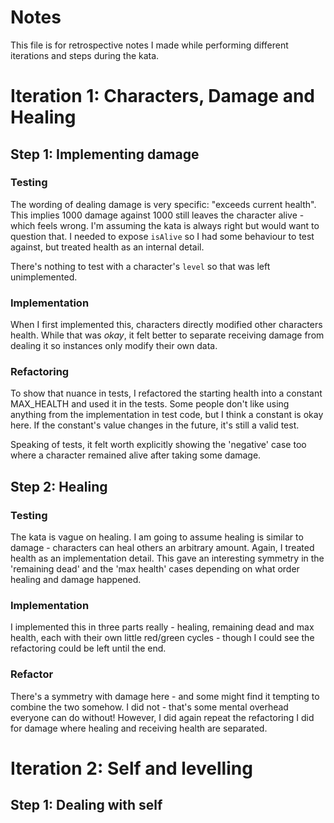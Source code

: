 # Notes

This file is for retrospective notes I made while performing different iterations and steps during the kata.

# Iteration 1:  Characters, Damage and Healing
## Step 1: Implementing damage

### Testing
The wording of dealing damage is very specific: "exceeds current health". This implies 1000 damage against 1000 still leaves the character alive - which feels wrong. I'm assuming the kata is always right but would want to question that.
I needed to expose `isAlive` so I had some behaviour to test against, but treated health as an internal detail. 

There's nothing to test with a character's `level` so that was left unimplemented.

### Implementation
When I first implemented this, characters directly modified other characters health. While that was *okay*, it felt better to separate receiving damage from dealing it so instances only modify their own data.

### Refactoring
To show that nuance in tests, I refactored the starting health into a constant MAX_HEALTH and used it in the tests.
Some people don't like using anything from the implementation in test code, but I think a constant is okay here. If the constant's value changes in the future, it's still a valid test.

Speaking of tests, it felt worth explicitly showing the 'negative' case too where a character remained alive after taking some damage.

## Step 2: Healing
### Testing
The kata is vague on healing. I am going to assume healing is similar to damage - characters can heal others an arbitrary amount.
Again, I treated health as an implementation detail. This gave an interesting symmetry in the 'remaining dead' and the 'max health' cases depending on what order healing and damage happened.

### Implementation
I implemented this in three parts really - healing, remaining dead and max health, each with their own little red/green cycles - though I could see the refactoring could be left until the end. 

### Refactor
There's a symmetry with damage here - and some might find it tempting to combine the two somehow. I did not - that's some mental overhead everyone can do without!
However, I did again repeat the refactoring I did for damage where healing and receiving health are separated.

# Iteration 2: Self and levelling
## Step 1: Dealing with self
